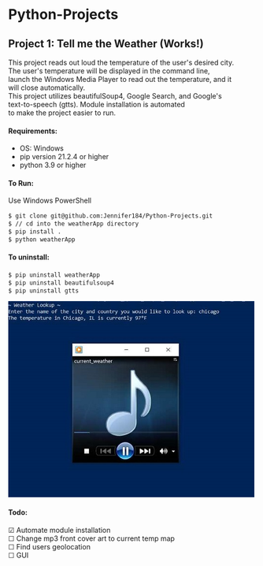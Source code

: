 # Python-Projects

## Project 1: Tell me the Weather (Works!)
  This project reads out loud the temperature of the user's desired city.<br>
  The user's temperature will be displayed in the command line, <br>
  launch the Windows Media Player to read out the temperature, and it <br>
  will close automatically. <br>
  This project utilizes beautifulSoup4, Google Search, and Google's <br> 
  text-to-speech (gtts). Module installation is automated <br>
  to make the project easier to run. 

#### Requirements: 
  * OS: Windows <br>
  * pip version 21.2.4 or higher <br>
  * python 3.9 or higher <br>
#### To Run:
  Use Windows PowerShell
 
    $ git clone git@github.com:Jennifer184/Python-Projects.git
    $ // cd into the weatherApp directory
    $ pip install .
    $ python weatherApp

#### To uninstall:
	$ pip uninstall weatherApp
	$ pip uninstall beautifulsoup4
	$ pip uninstall gtts
	
![base](./weatherApp/media/weather_app.jpg)

#### Todo:
  &#9745; Automate module installation <br>
  &#9744; Change mp3 front cover art to current temp map <br>
  &#9744; Find users geolocation <br>
  &#9744; GUI <br>
  
  

